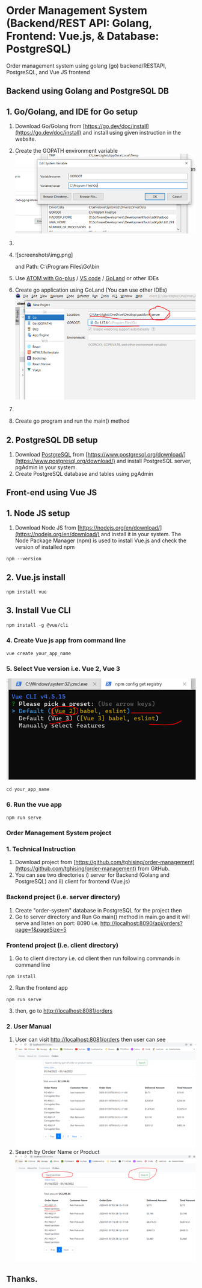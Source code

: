# Order Management System (Backend/REST API: Golang, Frontend: Vue.js, & Database: PostgreSQL)
Order management system using golang (go) backend/RESTAPI, PostgreSQL, and Vue JS frontend 

## Backend using Golang and PostgreSQL DB

## 1. Go/Golang, and IDE for Go setup
1. Download Go/Golang from [https://go.dev/doc/install](https://go.dev/doc/install) and install using given instruction in the website.

2. Create the GOPATH environment variable 
![img_2.png](img_2.png)
3. 
4. ![screenshots\img.png]

    and Path: C:\Program Files\Go\bin 

5. Use [ATOM with Go-plus](https://atom.io/packages/go-plus) / [VS code](https://code.visualstudio.com/docs/languages/go) / [GoLand](https://www.jetbrains.com/go/) or other IDEs
6. Create go application using GoLand (You can use other IDEs)
![img_3.png](img_3.png)
7. 
8. Create go program and run the main() method

## 2. PostgreSQL DB setup
1. Download [PostgreSQL](https://www.postgresql.org/download/) from [https://www.postgresql.org/download/](https://www.postgresql.org/download/) and install PostgreSQL server, pgAdmin in your system.
2. Create PostgreSQL database and tables using pgAdmin 

## Front-end using Vue JS

## 1. Node JS setup
1. Download Node JS from [https://nodejs.org/en/download/](https://nodejs.org/en/download/) and install it in your system. The Node Package Manager (npm) is used to install Vue.js
and check the version of installed npm
```
npm --version
```
## 2. Vue.js install
```
npm install vue
```
## 3. Install Vue CLI
```
npm install -g @vue/cli
```
### 4. Create Vue js app from command line
```
vue create your_app_name
```
### 5. Select  Vue version i.e. Vue 2, Vue 3
![img_6.png](img_6.png)

```
cd your_app_name 
```
### 6. Run the vue app
```
npm run serve 
```

### Order Management System project 
### 1. Technical Instruction
1. Download project from [https://github.com/tghising/order-management](https://github.com/tghising/order-management) from GitHub.
2. You can see two directories i) server for Backend (Golang and PostgreSQL) and ii) client for frontend (Vue.js)
### Backend project (i.e. server directory)
1. Create "order-system" database in PostgreSQL for the project then
2. Go to server directory and Run Go main() method in main.go and it will serve and listen on port: 8090 i.e. [http://localhost:8090/api/orders?page=1&pageSize=5](http://localhost:8090/api/orders?page=1&pageSize=5)

### Frontend project (i.e. client directory)
1. Go to client directory i.e. cd client then run following commands in command line
```
npm install 
```
2. Run the frontend app
```
npm run serve 
```
3. then, go to [http://localhost:8081/orders](http://localhost:8081/orders)

### 2. User Manual
1. User can visit [http://localhost:8081/orders](http://localhost:8081/orders) then user can see 
![img_7.png](img_7.png)
2. Search by Order Name or Product
![img_8.png](img_8.png)

## Thanks.